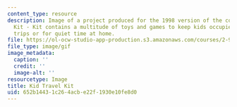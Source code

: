 ```yaml
---
content_type: resource
description: Image of a project produced for the 1998 version of the course. Kid Travel
  Kit - Kit contains a multitude of toys and games to keep kids occupied during road
  trips or for quiet time at home.
file: https://ol-ocw-studio-app-production.s3.amazonaws.com/courses/2-971-2nd-summer-introduction-to-design-january-iap-2003/652b14431c264acbe22f1930e10fe8d0_98_kid_travel_kit.gif
file_type: image/gif
image_metadata:
  caption: ''
  credit: ''
  image-alt: ''
resourcetype: Image
title: Kid Travel Kit
uid: 652b1443-1c26-4acb-e22f-1930e10fe8d0
---
```

